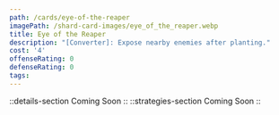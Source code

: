 ```yaml
---
path: /cards/eye-of-the-reaper
imagePath: /shard-card-images/eye_of_the_reaper.webp
title: Eye of the Reaper
description: "[Converter]: Expose nearby enemies after planting."
cost: '4'
offenseRating: 0
defenseRating: 0
tags:
---
```

::details-section
Coming Soon
::
::strategies-section
Coming Soon
::